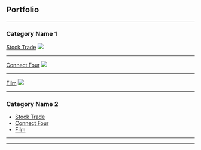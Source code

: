 ## Portfolio

---

### Category Name 1 

[Stock Trade](/sample_page)
<img src="images/dummy_thumbnail.jpg?raw=true"/>

---
[Connect Four](/pdf/sample_presentation.pdf)
<img src="images/dummy_thumbnail.jpg?raw=true"/>

---
[Film](http://example.com/)
<img src="images/dummy_thumbnail.jpg?raw=true"/>

---

### Category Name 2

- [Stock Trade](https://github.com/malxdeutsch/stocktrade)
- [Connect Four](https://github.com/malxdeutsch/hackathon)
- [Film](https://github.com/malxdeutsch/filmproject)


---




---

